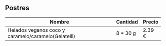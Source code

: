 ## Postres
| Nombre | Cantidad | Precio |
|----|----|----|
|Helados veganos coco y caramelo/caramelo(Gelatelli)| 8 * 30 g| 2.39 €|
